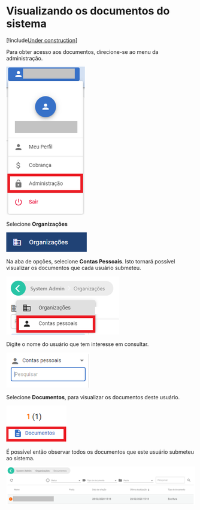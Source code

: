 ﻿# Visualizando os documentos do sistema

[!include[Under construction](../../../includes/under-construction.md)]

Para obter acesso aos documentos, direcione-se ao menu da administração.

![Adm](../../images/adm-sys-admin.png)

Selecione **Organizações**

![Organização](../../images/org-sys-admin.png)

Na aba de opções, selecione **Contas Pessoais**. Isto tornará possível visualizar os documentos que cada usuário submeteu.

![Contas Pessoais](../../images/docs-sys-admin.png)

Digite o nome do usuário que tem interesse em consultar.

![Pesquisa](../../images/docs2-sys-admin.png)

Selecione **Documentos**, para visualizar os documentos deste usuário.

![Documentos](../../images/docs3-sys-admin.png)

É possível então observar todos os documentos que este usuário submeteu ao sistema. 

![Documentos Finais](../../images/docs4-sys-admin.png)


